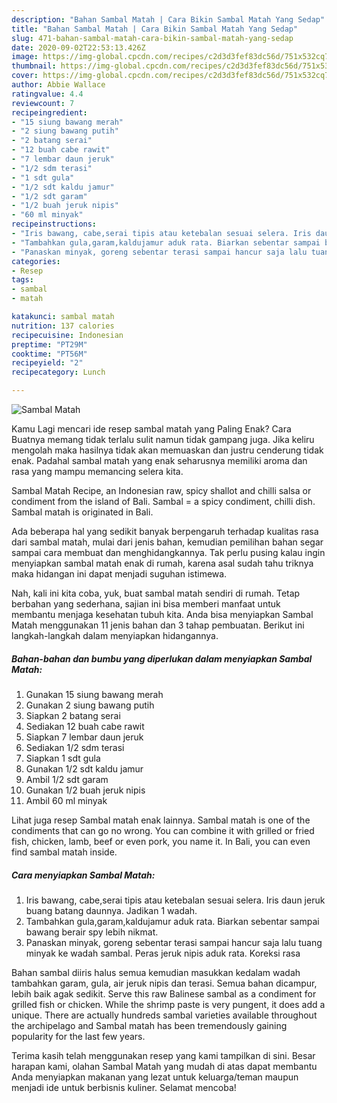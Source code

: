 ```yaml
---
description: "Bahan Sambal Matah | Cara Bikin Sambal Matah Yang Sedap"
title: "Bahan Sambal Matah | Cara Bikin Sambal Matah Yang Sedap"
slug: 471-bahan-sambal-matah-cara-bikin-sambal-matah-yang-sedap
date: 2020-09-02T22:53:13.426Z
image: https://img-global.cpcdn.com/recipes/c2d3d3fef83dc56d/751x532cq70/sambal-matah-foto-resep-utama.jpg
thumbnail: https://img-global.cpcdn.com/recipes/c2d3d3fef83dc56d/751x532cq70/sambal-matah-foto-resep-utama.jpg
cover: https://img-global.cpcdn.com/recipes/c2d3d3fef83dc56d/751x532cq70/sambal-matah-foto-resep-utama.jpg
author: Abbie Wallace
ratingvalue: 4.4
reviewcount: 7
recipeingredient:
- "15 siung bawang merah"
- "2 siung bawang putih"
- "2 batang serai"
- "12 buah cabe rawit"
- "7 lembar daun jeruk"
- "1/2 sdm terasi"
- "1 sdt gula"
- "1/2 sdt kaldu jamur"
- "1/2 sdt garam"
- "1/2 buah jeruk nipis"
- "60 ml minyak"
recipeinstructions:
- "Iris bawang, cabe,serai tipis atau ketebalan sesuai selera. Iris daun jeruk buang batang daunnya. Jadikan 1 wadah."
- "Tambahkan gula,garam,kaldujamur aduk rata. Biarkan sebentar sampai bawang berair spy lebih nikmat."
- "Panaskan minyak, goreng sebentar terasi sampai hancur saja lalu tuang minyak ke wadah sambal. Peras jeruk nipis aduk rata. Koreksi rasa"
categories:
- Resep
tags:
- sambal
- matah

katakunci: sambal matah 
nutrition: 137 calories
recipecuisine: Indonesian
preptime: "PT29M"
cooktime: "PT56M"
recipeyield: "2"
recipecategory: Lunch

---
```



![Sambal Matah](https://img-global.cpcdn.com/recipes/c2d3d3fef83dc56d/751x532cq70/sambal-matah-foto-resep-utama.jpg)

Kamu Lagi mencari ide resep sambal matah yang Paling Enak? Cara Buatnya memang tidak terlalu sulit namun tidak gampang juga. Jika keliru mengolah maka hasilnya tidak akan memuaskan dan justru cenderung tidak enak. Padahal sambal matah yang enak seharusnya memiliki aroma dan rasa yang mampu memancing selera kita.

Sambal Matah Recipe, an Indonesian raw, spicy shallot and chilli salsa or condiment from the island of Bali. Sambal = a spicy condiment, chilli dish. Sambal matah is originated in Bali.

Ada beberapa hal yang sedikit banyak berpengaruh terhadap kualitas rasa dari sambal matah, mulai dari jenis bahan, kemudian pemilihan bahan segar sampai cara membuat dan menghidangkannya. Tak perlu pusing kalau ingin menyiapkan sambal matah enak di rumah, karena asal sudah tahu triknya maka hidangan ini dapat menjadi suguhan istimewa.


Nah, kali ini kita coba, yuk, buat sambal matah sendiri di rumah. Tetap berbahan yang sederhana, sajian ini bisa memberi manfaat untuk membantu menjaga kesehatan tubuh kita. Anda bisa menyiapkan Sambal Matah menggunakan 11 jenis bahan dan 3 tahap pembuatan. Berikut ini langkah-langkah dalam menyiapkan hidangannya.

<!--inarticleads1-->

##### Bahan-bahan dan bumbu yang diperlukan dalam menyiapkan Sambal Matah:

1. Gunakan 15 siung bawang merah
1. Gunakan 2 siung bawang putih
1. Siapkan 2 batang serai
1. Sediakan 12 buah cabe rawit
1. Siapkan 7 lembar daun jeruk
1. Sediakan 1/2 sdm terasi
1. Siapkan 1 sdt gula
1. Gunakan 1/2 sdt kaldu jamur
1. Ambil 1/2 sdt garam
1. Gunakan 1/2 buah jeruk nipis
1. Ambil 60 ml minyak


Lihat juga resep Sambal matah enak lainnya. Sambal matah is one of the condiments that can go no wrong. You can combine it with grilled or fried fish, chicken, lamb, beef or even pork, you name it. In Bali, you can even find sambal matah inside. 

<!--inarticleads2-->

##### Cara menyiapkan Sambal Matah:

1. Iris bawang, cabe,serai tipis atau ketebalan sesuai selera. Iris daun jeruk buang batang daunnya. Jadikan 1 wadah.
1. Tambahkan gula,garam,kaldujamur aduk rata. Biarkan sebentar sampai bawang berair spy lebih nikmat.
1. Panaskan minyak, goreng sebentar terasi sampai hancur saja lalu tuang minyak ke wadah sambal. Peras jeruk nipis aduk rata. Koreksi rasa


Bahan sambal diiris halus semua kemudian masukkan kedalam wadah tambahkan garam, gula, air jeruk nipis dan terasi. Semua bahan dicampur, lebih baik agak sedikit. Serve this raw Balinese sambal as a condiment for grilled fish or chicken. While the shrimp paste is very pungent, it does add a unique. There are actually hundreds sambal varieties available throughout the archipelago and Sambal matah has been tremendously gaining popularity for the last few years. 

Terima kasih telah menggunakan resep yang kami tampilkan di sini. Besar harapan kami, olahan Sambal Matah yang mudah di atas dapat membantu Anda menyiapkan makanan yang lezat untuk keluarga/teman maupun menjadi ide untuk berbisnis kuliner. Selamat mencoba!
